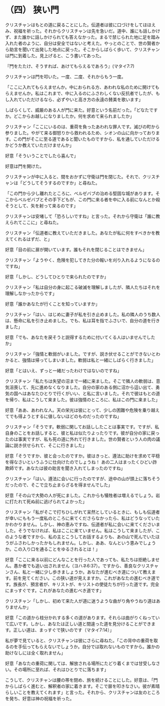 # （四） 狭い門


クリスチャンはもとの道に戻ることにした。伝道者は彼に口づけをしてほほえみ、祝福を祈った。それからクリスチャンは先を急いだ。道中、誰にも話しかけず、また誰かに話しかけられても答えなかった。まるで禁じられた地に足を踏み入れた者のように、自分は安全ではないと考えた。やっとのことで、世の賢者から助言を聞いて出発した地点に戻った。そこからしばらく歩いて、クリスチャンは門に到着した。見上げると、こう書いてあった。

『門をたたけ、そうすれば、あけてもらえるであろう』(マタイ7:7)

クリスチャンは門を叩いた。一度、二度、それからもう一度。

「ここに入れてもらえませんか。中におられる方、あわれな私のために開けてもらえませんか。私はこれまで、中に入るのにふさわしくない反抗者でしたが、もし入れていただけるなら、必ずやいと高き方の永遠の賛美を歌います」

しばらくして、威厳のある人が門に来た。好意という名前だった。「どなたですか。どこからお越しになりましたか。何を求めて来られましたか」

クリスチャン「ここにいるのは、重荷を負ったあわれな罪人です。滅びの町から参りました。やがて来る御怒りから救われるため、シオンの山に向かっております。この門がそこに至る道であると聞いたものですから、私を通していただけるかどうか教えていただけませんか」

好意「そういうことでしたら喜んで」

好意は門を開けた。

クリスチャンが中に入ると、間をおかずに守衛は門を閉じた。それで、クリスチャンは「どうしてそうするのですか」と尋ねた。

「この門から少し離れたところに、ベルゼバブの治める堅固な城があります。そこからベルゼバブとその手下どもが、この門に来る者を中に入る前になんとか殺そうとして、矢を射って来るのです」

クリスチャンは安堵して「恐ろしいですね」と言った。それから守衛は「誰に教えられてここに」と尋ねた。

クリスチャン「伝道者に教えていただきました。あなたが私に何をすべきかを教えてくれるはずだ、と」

好意「目の前に扉が開いています。誰もそれを閉じることはできません」

クリスチャン「ようやく、危険を犯してきた分の報いを刈り入れるようになるのですね」

好意「しかし、どうしてひとりで来られたのですか」

クリスチャン「私は自分の身に起こる破滅を理解しましたが、隣人たちはそれを理解しなかったからです」

好意「誰かあなたが行くことを知っていますか」

クリスチャン「はい、はじめに妻子が私を引き止めました。私の隣人のうち数人は、懸命に私を引き止めました。でも、私は耳を指でふさいで、自分の道を行きました」

好意「でも、あなたを戻そうと説得するために付いてくる人はいませんでしたか」

クリスチャン「強情と軟弱がいました。ですが、説き伏せることができないとわかると、強情は帰ってしまいました。軟弱は私と一緒にしばらく行きました」

好意「とはいえ、ずっと一緒だったわけではないのですね」

クリスチャン「私たちは失望の沼まで一緒に来ました。そこで隣人の軟弱は、意気沮喪して、先に進めなくなりました。自分の家のある側に沼から這い出て、勇気の国へはあなたひとりで行くがいい、と私に言いました。それで彼はもとの道を帰り、私はこうして来ました。彼は強情のところに、私はこの門に来ました」

好意「ああ、あわれな人。天の栄光は彼にとって、少しの困難や危険を乗り越えてでも得ようとするに値しないほどのものだったのですね」

クリスチャン「そうです。軟弱に関してお話ししたことは事実です。ですが、私自身のことをお話しすると、彼と私は似たりよったりです。彼が自分の家に戻ったのは事実ですが、私も死の道に外れて行きました。世の賢者という人の肉の議論に説き伏せられて、そこに行きました」

好意「そうですか、彼と会ったのですか。彼はきっと、遵法に助けを求めて平穏を得なさいというふうに仕向けたのでしょうね！ あの二人はまったくひどい詐欺師です。あなたは彼の助言を聞き入れてしまったのですね」

クリスチャン「はい。遵法に会いに行ったのですが、途中の山が頭上に落ちそうだったので、そこで立ち止まらざるを得ませんでした」

好意「その山で大勢の人が死にました。これからも犠牲者は増えるでしょう。岩に打たれて死ぬ前に逃げられてよかった」

クリスチャン「私がそこで打ちひしがれて呆然としているときに、もしも伝道者が幸いにももう一度私のところに来てくださらなかったら、私はどうなっていたかわかりません。しかし、神の恵みですね、伝道者が私に会いに来てくださいました。そうでなければ、私はここに来ていません。私はこうして来ましたが、このような者ですから、私の主とこうしてお話するよりも、あの山で死んでいたほうがふさわしかったかもしれません。しかし、ああ、なんという恵みでしょうか。この入り口を通ることをゆるされるとは！」

好意「ここに来る以前にどんなことを行った人であっても、私たちは拒絶しません。愚か者でも追い出されません（ヨハネ6:37）。ですから、善良なクリスチャンさん、私と一緒に少し歩きましょうか。あなたが進むべき道について教えます。前を見てください。この狭い道が見えますか。これがあなたの進むべき道です。族長が、預言者が、キリストが、キリストの使徒たちが行った道です。完全にまっすぐです。これがあなたの進むべき道です」

クリスチャン「しかし、初めて来た人が道に迷うような曲がり角やうねり道はありませんか」

好意「この道から枝分かれする多くの道があります。それらは曲がりくねっていて広いです。しかし、あなたは正しい道と間違った道を見分けることができます。正しい道は、まっすぐで狭いのです（マタイ7:14）」

私が夢で見ていると、クリスチャンは彼にさらに尋ねた。「この背中の重荷を取るのを手伝ってもらえないでしょうか。自分では取れないものですから。誰かの助けなしには全く取れません」

好意「あなたの重荷に関しては、解放される場所にたどり着くまでは甘受しなさい。その場所に至れば、それはひとりでに落ちます」

こうして、クリスチャンは腰の帯を閉め、旅を続けることにした。好意は、「門からしばらく進むと、解釈者の家に着きます。そこで扉を叩きなさい。彼が素晴らしいことを教えてくれます」と言った。それから、クリスチャンは友のところを発ち、好意は神の祝福を祈った。

